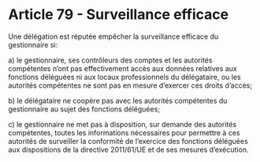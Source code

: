 # Article 79 - Surveillance efficace


Une délégation est réputée empêcher la surveillance efficace du gestionnaire si:

a) le gestionnaire, ses contrôleurs des comptes et les autorités compétentes n’ont pas effectivement accès aux données relatives aux fonctions déléguées ni aux locaux professionnels du délégataire, ou les autorités compétentes ne sont pas en mesure d’exercer ces droits d’accès;

b) le délégataire ne coopère pas avec les autorités compétentes du gestionnaire au sujet des fonctions déléguées;

c) le gestionnaire ne met pas à disposition, sur demande des autorités compétentes, toutes les informations nécessaires pour permettre à ces autorités de surveiller la conformité de l’exercice des fonctions déléguées aux dispositions de la directive 2011/61/UE et de ses mesures d’exécution.
